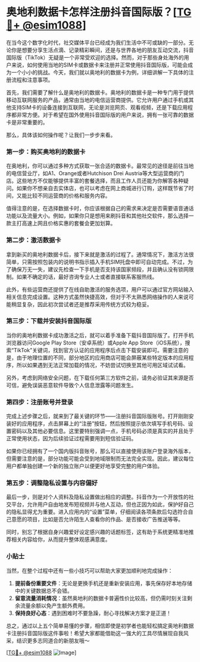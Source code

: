 # 奥地利数据卡怎样注册抖音国际版？[[TG💪+ @esim1088](https://t.me/s/esim1088)]

在当今这个数字化时代，社交媒体平台已经成为我们生活中不可或缺的一部分。无论你是想要分享生活点滴、记录精彩瞬间，还是与世界各地的朋友互动交流，抖音国际版（TikTok）无疑是一个非常受欢迎的选择。然而，对于那些身处海外的用户来说，如何使用当地的SIM卡或数据卡来注册并正常使用抖音国际版，可能会成为一个小小的挑战。今天，我们就以奥地利的数据卡为例，详细讲解一下具体的注册流程和注意事项。

首先，我们需要了解什么是奥地利的数据卡。奥地利的数据卡是一种专门用于提供移动互联网服务的产品，通常由当地的电信运营商提供。它允许用户通过手机或其他支持SIM卡的设备连接到互联网，无论是浏览网页、观看视频，还是下载应用程序都非常方便。对于希望在国外使用抖音国际版的用户来说，拥有一张可靠的数据卡是非常重要的。

那么，具体该如何操作呢？让我们一步步来看。

### 第一步：购买奥地利的数据卡

在奥地利，你可以通过多种方式获取一张合适的数据卡。最常见的途径是前往当地的电信营业厅，如A1、Orange或者Hutchison Drei Austria等大型运营商的门店。这些地方不仅能够提供丰富的套餐选择，而且工作人员还能为你解答各种疑问。如果你不想亲自去实体店，也可以考虑在网上商城进行订购，这样既节省了时间，又能比较不同运营商的价格和服务内容。

值得注意的是，在选择数据卡时，你应该根据自己的需求来决定是否需要语音通话功能以及流量大小。例如，如果你只是想用来刷抖音和其他社交软件，那么选择一款主打高速上网且价格实惠的套餐会更加划算。

### 第二步：激活数据卡

拿到新买的奥地利数据卡后，接下来就是激活的过程了。通常情况下，激活方法很简单，只需按照包装内的说明书指示插入手机SIM托盘中即可自动完成。不过，为了确保万无一失，建议先检查一下手机是否支持该国家频段，并且确认没有锁网限制。如果不确定的话，最好咨询专业人士或者直接联系客服热线。

此外，有些运营商还提供了在线自助激活的服务选项，用户可以通过官方网站输入相关信息完成设置。这种方式虽然快捷高效，但对于不太熟悉网络操作的人来说可能稍显复杂，因此初次尝试者还是推荐采用传统方式较为稳妥。

### 第三步：下载并安装抖音国际版

当你的奥地利数据卡成功激活之后，就可以着手准备下载抖音国际版了。打开手机浏览器访问Google Play Store（安卓系统）或Apple App Store（iOS系统），搜索“TikTok”关键词，找到官方认证的应用程序后点击下载安装即可。需要注意的是，由于地理位置的不同，部分地区的应用商店可能会屏蔽某些特定版本的应用程序，所以如果遇到无法正常加载的情况，不妨尝试切换至其他可用区域试试看。

另外，考虑到网络安全问题，在下载任何第三方软件之前，请务必验证其来源是否可信，避免误装恶意软件导致个人信息泄露等问题发生。

### 第四步：注册账号并登录

完成上述步骤之后，就来到了最关键的环节——注册抖音国际版账号。打开刚刚安装好的应用程序，点击屏幕上的“注册”按钮，然后按照提示依次填写手机号码、设置密码以及其他必要信息。这里要特别强调一点，手机号码必须是真实的并且处于正常使用状态，因为后续验证过程需要用到短信验证码。

如果你已经拥有了一个国内版抖音账号，那么可以直接使用该账户登录海外版本，但需要注意的是，部分功能可能会受到地域限制而无法完全实现。因此，建议每位用户都单独创建一个新的独立账户以便更好地享受完整的用户体验。

### 第五步：调整隐私设置与内容偏好

最后一步，则是对个人资料及隐私设置做出相应的调整。抖音作为一个开放性的社交平台，允许用户自由地发布短视频并与他人互动，但也正因为如此，保护好自己的隐私显得尤为重要。进入应用内的“设置”菜单，仔细阅读各项条款后勾选符合自己意愿的项目，比如是否允许陌生人查看你的作品、是否接收广告推送等等。

同时，别忘了根据自身兴趣爱好设定感兴趣的话题标签，这有助于系统更精准地推荐相关内容给你，从而提升整体观感满意度。

### 小贴士

当然，在整个过程中还有一些小技巧可以帮助大家更加顺利地完成操作：

1. **提前备份重要文件**：无论是更换手机还是重新安装应用，事先保存好本地存储中的关键数据总不会错。
2. **留意流量消耗情况**：虽然奥地利的数据卡普遍性价比较高，但仍需时刻关注剩余流量余额以免产生额外费用。
3. **保持良好心态**：遇到困难时不要急躁，耐心寻找解决方案才是正道！

总之，通过以上五个简单易懂的步骤，相信即使是初学者也能轻松搞定奥地利数据卡注册抖音国际版这件事啦！希望大家都能借助这一强大的工具尽情展现自我风采，结识更多志同道合的新朋友哦～

[[TG💪+ @esim1088](https://t.me/s/esim1088) ![Image](https://i.postimg.cc/4NQfJmqS/Snipaste-2025-05-13-00-14-12.png)]